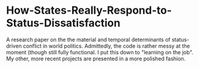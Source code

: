 # How-States-Really-Respond-to-Status-Dissatisfaction
A research paper on the the material and temporal determinants of status-driven conflict in world politics. 
Admittedly, the code is rather messy at the moment (though still fully functional. I put this down to "learning on the job". My other, more recent projects are presented in a more polished fashion.

